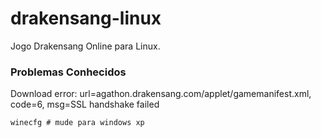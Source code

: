 # drakensang-linux
Jogo Drakensang Online para Linux.
### Problemas Conhecidos
Download error: url=agathon.drakensang.com/applet/gamemanifest.xml, code=6, msg=SSL handshake failed
```
winecfg # mude para windows xp
```
